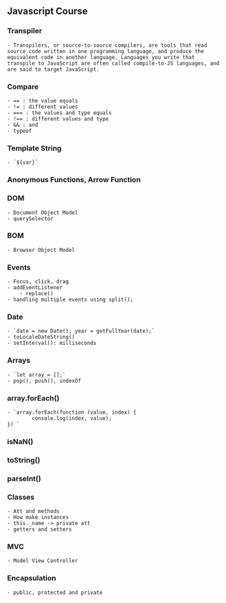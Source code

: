 ## Javascript Course

### Transpiler
    - Transpilers, or source-to-source compilers, are tools that read source code written in one programming language, and produce the equivalent code in another language. Languages you write that transpile to JavaScript are often called compile-to-JS languages, and are said to target JavaScript. 

### Compare
    - == : the value equals
    - != : different values
    - === : the values and type equals
    - !== : different values and type
    - && : and
    - typeof

### Template String
    - `${var}`

### Anonymous Functions, Arrow Function

### DOM
    - Document Object Model
    - querySelector


### BOM
    - Browser Object Model

### Events
    - Focus, click, drag
    - addEventListener
        - replace()
    - handling multiple events using split();

### Date
    - `date = new Date(); year = getFullYear(date);`
    - toLocaleDateString()
    - setInterval(): milliseconds

### Arrays
    - `let array = [];`
    - pop(), push(), indexOf

### array.forEach()
    - `array.forEach(function (value, index) {
            console.log(index, value);
    }) `

### isNaN()

### toString()

### parseInt()

### Classes
    - Att and methods
    - How make instances
    - this._name -> private att
    - getters and setters

### MVC
    - Model View Controller

### Encapsulation
    - public, protected and private